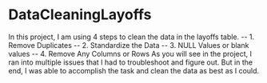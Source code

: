# DataCleaningLayoffs
In this project, I am using 4 steps to clean the data in the layoffs table.
-- 1. Remove Duplicates
-- 2. Standardize the Data
-- 3. NULL Values or blank values
-- 4. Remove Any Columns or Rows
As you will see in the project, I ran into multiple issues that I had to troubleshoot and figure out. But in the end, I was able to accomplish the task and clean the data as best as I could.

